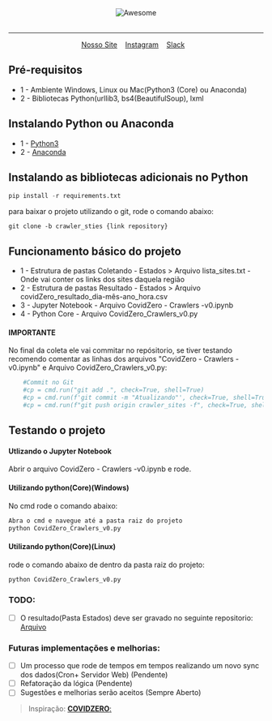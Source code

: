 <div align="center">
	<img src="https://github.com/CovidZeroNews/Assets/blob/master/Images/Logo%20em%20PNG/COVID%20ZERO%20-%20Logo%20Horizontal%20-%20Covid%20Cinza@3x.png?raw=true" alt="Awesome">
	<br>
	<br>
	<hr>
</div>
<p align="center">
	<a href="https://covidzero.com.br/">Nosso Site</a>&nbsp;&nbsp;&nbsp;
	<a href="https://www.instagram.com/covidzerobrasil/">Instagram</a>&nbsp;&nbsp;&nbsp;
	<a href="https://join.slack.com/t/covidzero/shared_invite/zt-cwf9qixg-yhuPXt3TJVaBvH0Gwig8tQ">Slack</a>&nbsp;&nbsp;&nbsp;
</p>

## Pré-requisitos
- 1 - Ambiente Windows, Linux ou Mac(Python3 (Core) ou Anaconda)
- 2 - Bibliotecas Python(urllib3, bs4(BeautifulSoup), lxml

## Instalando Python ou Anaconda
- 1 - [Python3](https://www.python.org/downloads/)
- 2 - [Anaconda](https://www.anaconda.com/distribution/)

## Instalando as bibliotecas adicionais no Python
```python
pip install -r requirements.txt
```

para baixar o projeto utilizando o git, rode o comando abaixo:
```git
git clone -b crawler_sties {link repository}
```
## Funcionamento básico do projeto
- 1 - Estrutura de pastas Coletando - Estados > Arquivo lista_sites.txt - Onde vai conter os links dos sites daquela região
- 2 - Estrutura de pastas Resultado - Estados > Arquivo covidZero_resultado_dia-mês-ano_hora.csv
- 3 - Jupyter Notebook - Arquivo  CovidZero - Crawlers -v0.ipynb
- 4 - Python Core - Arquivo CovidZero_Crawlers_v0.py

#### IMPORTANTE
No final da coleta ele vai commitar no repósitorio, se tiver testando recomendo comentar as linhas dos arquivos "CovidZero - Crawlers -v0.ipynb" e Arquivo CovidZero_Crawlers_v0.py:
```python
    #Commit no Git
    #cp = cmd.run("git add .", check=True, shell=True)
    #cp = cmd.run(f'git commit -m "Atualizando"', check=True, shell=True)
    #cp = cmd.run(f"git push origin crawler_sites -f", check=True, shell=True)
```

## Testando o projeto
#### Utlizando o Jupyter Notebook
Abrir o arquivo CovidZero - Crawlers -v0.ipynb e rode.

#### Utilizando python(Core)(Windows)
No cmd rode o comando abaixo:
```python
Abra o cmd e navegue até a pasta raiz do projeto
python CovidZero_Crawlers_v0.py
```
#### Utilizando python(Core)(Linux) 
rode o comando abaixo de dentro da pasta raiz do projeto:
```python
python CovidZero_Crawlers_v0.py
```

### TODO:
- [ ] O resultado(Pasta Estados) deve ser gravado no seguinte repositorio: [Arquivo](https://github.com/CovidZeroNews/Arquivo) 

### Futuras implementações e melhorias:
- [ ] Um processo que rode de tempos em tempos realizando um novo sync dos dados(Cron+ Servidor Web) (Pendente)
- [ ] Refatoração da lógica (Pendente)
- [ ] Sugestões e melhorias serão aceitos (Sempre Aberto)

> Inspiração:
[**COVIDZERO**:](http://covidzero.com.br/)
